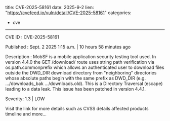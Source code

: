  
title: CVE-2025-58161
date: 2025-9-2
lien: "https://cvefeed.io/vuln/detail/CVE-2025-58161"
categories:
  - cve
---

CVE ID : CVE-2025-58161

Published :  Sept. 2
2025
1:15 a.m. | 10 hours
58 minutes ago

Description : MobSF is a mobile application security testing tool used. In version 4.4.0
the GET /download/ route uses string path verification via os.path.commonprefix
which allows an authenticated user to download files outside the DWD_DIR download directory from "neighboring" directories whose absolute paths begin with the same prefix as DWD_DIR (e.g.
.../downloads_bak
.../downloads.old). This is a Directory Traversal (escape) leading to a data leak. This issue has been patched in version 4.4.1.

Severity: 1.3 | LOW

Visit the link for more details
such as CVSS details
affected products
timeline
and more...
